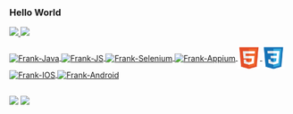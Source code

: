 ### Hello World 

 <div>
  <a href="https://github.com/CarrascoFrank">
  <img height="180em" src="https://github-readme-stats.vercel.app/api?username=CarrascoFrank&show_icons=true&theme=onedark&include_all_commits=true&count_private=true"/>
  <img height="180em" src="https://github-readme-stats.vercel.app/api/top-langs/?username=CarrascoFrank&layout=compact&langs_count=7&theme=onedark"/>
</div>


<div style="display: inline_block"><br>
  <img align="center" alt="Frank-Java" height="40" width="40" src="https://cdn.jsdelivr.net/gh/devicons/devicon/icons/java/java-original-wordmark.svg">
  <img align="center" alt="Frank-JS" height="40" width="40" src="https://cdn.jsdelivr.net/gh/devicons/devicon/icons/javascript/javascript-original.svg">
  <img align="center" alt="Frank-Selenium" height="40" width="40" src="https://camo.githubusercontent.com/4b95df4d6ca7a01afc25d27159804dc5a7d0df41d8131aaf50c9f84847dfda21/68747470733a2f2f73656c656e69756d2e6465762f696d616765732f73656c656e69756d5f6c6f676f5f7371756172655f677265656e2e706e67">
  <img align="center" alt="Frank-Appium" height="40" width="40" src="https://img2.gratispng.com/20180704/vbt/kisspng-appium-test-automation-software-testing-selenium-calabash-5b3d2f3446f171.6657918015307364362906.jpg">
  <img align="center" alt="Frank-HTML" height="40" width="40" src="https://raw.githubusercontent.com/devicons/devicon/master/icons/html5/html5-original.svg">
  <img align="center" alt="Frank-CSS" height="40" width="40" src="https://raw.githubusercontent.com/devicons/devicon/master/icons/css3/css3-original.svg">
  <img align="center" alt="Frank-IOS" src="https://img.shields.io/badge/iOS-000000?style=for-the-badge&logo=ios&logoColor=white">
  <img align="center" alt="Frank-Android" height="40" width="40" src="https://cdn.jsdelivr.net/gh/devicons/devicon/icons/android/android-original-wordmark.svg">
  
</div>

##

<div> 
  <a href = "mailto:carrasco.frank10@gmail.com"><img src="https://img.shields.io/badge/-Gmail-%23333?style=for-the-badge&logo=gmail&logoColor=white" target="_blank"></a>
  <a href="https://www.linkedin.com/in/carrascofrank" target="_blank"><img src="https://img.shields.io/badge/-LinkedIn-%230077B5?style=for-the-badge&logo=linkedin&logoColor=white" target="_blank"></a> 
